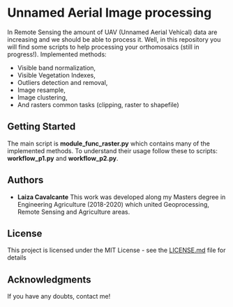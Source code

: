 # Unnamed Aerial Image processing

In Remote Sensing the amount of UAV (Unnamed Aerial Vehical) data are increasing and we should be able to process it. Well, in this repository you will find some scripts to help processing your orthomosaics (still in progress!). Implemented methods: 
- Visible band normalization,
- Visible Vegetation Indexes,
- Outliers detection and removal,
- Image resample,
- Image clustering, 
- And rasters common tasks (clipping, raster to shapefile)

## Getting Started

The main script is **module_func_raster.py** which contains many of the implemented methods. To understand their usage follow these to scripts: **workflow_p1.py** and **workflow_p2.py**.  

## Authors
* **Laiza Cavalcante** 
This work was developed along my Masters degree in Engineering Agriculture (2018-2020) which united Geoprocessing, Remote Sensing and Agriculture areas.

## License

This project is licensed under the MIT License - see the [LICENSE.md](LICENSE.md) file for details

## Acknowledgments
If you have any doubts, contact me!
